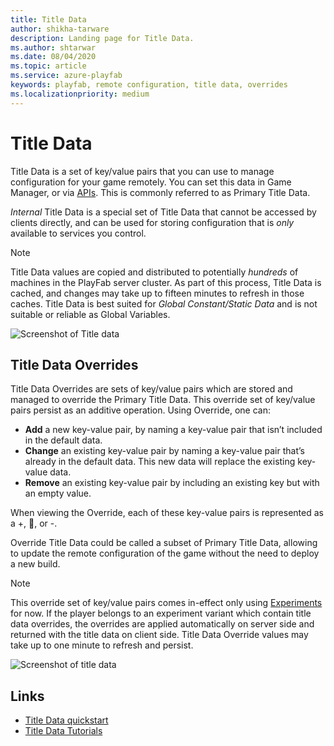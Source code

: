 ```yaml
---
title: Title Data
author: shikha-tarware
description: Landing page for Title Data.
ms.author: shtarwar
ms.date: 08/04/2020
ms.topic: article
ms.service: azure-playfab
keywords: playfab, remote configuration, title data, overrides
ms.localizationpriority: medium
---
```


# Title Data

Title Data is a set of key/value pairs that you can use to manage configuration for your game remotely. You can set this data in Game Manager, or via [APIs](/rest/api/playfab/admin/title-wide-data-management?view=playfab-rest&preserve-view=true). This is commonly referred to as Primary Title Data. 

*Internal* Title Data is a special set of Title Data that cannot be accessed by clients directly, and can be used for storing configuration that is _only_ available to services you control.

> [!NOTE]
> Title Data values are copied and distributed to potentially _hundreds_ of machines in the PlayFab server cluster. As part of this process, Title Data is cached, and changes may take up to fifteen minutes to refresh in those caches. Title Data is best suited for _Global Constant/Static Data_ and is not suitable or reliable as Global Variables.

![Screenshot of Title data](media/tutorials/title-data-onboard.PNG "Title Data Onboarding")

## Title Data Overrides
Title Data Overrides are sets of key/value pairs which are stored and managed to override the Primary Title Data. This override set of key/value pairs persist as an additive operation. Using Override, one can:
-	**Add** a new key-value pair, by naming a key-value pair that isn’t included in the default data.
-	**Change** an existing key-value pair by naming a key-value pair that’s already in the default data. This new data will replace the existing key-value data.
-	**Remove** an existing key-value pair by including an existing key but with an empty value.

When viewing the Override, each of these key-value pairs is represented as a +, , or -. 

Override Title Data could be called a subset of Primary Title Data, allowing to update the remote configuration of the game without the need to deploy a new build.

> [!NOTE]
> This override set of key/value pairs comes in-effect only using [Experiments](../../data-analytics/learn-data/experiments/index.md) for now. 
If the player belongs to an experiment variant which contain title data overrides, the overrides are applied automatically on server side and returned with the title data on client side.
> Title Data Override values may take up to one minute to refresh and persist. 

![Screenshot of title data](media/tutorials/title-data.PNG "Title Data and Overrides")

## Links

- [Title Data quickstart](quickstart.md)
- [Title Data Tutorials](tutorials.md)